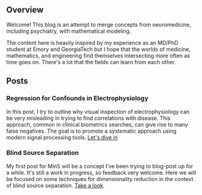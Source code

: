## Overview
Welcome! This blog is an attempt to merge concepts from neuromedicine, including psychiatry, with mathematical modeling. 

The content here is heavily inspired by my experience as an MD/PhD student at Emory and GeorgiaTech but I hope that the worlds of medicine, mathematics, and engineering find themselves intersecting more often as time goes on. There's a lot that the fields can learn from each other.

## Posts

### Regression for Confounds in Electrophysiology
In this post, I try to outline why visual inspection of electrophysiology can be very misleading in trying to find correlations with disease. This approach, common in clinical biometrics searches, can give rise to many false negatives. The goal is to promote a systematic approach using modern signal processing tools. [Let's dive in](posts/RegrPreProc/RegrPreproc.md)

### Blind Source Separation
My first post for MinS will be a concept I've been trying to blog-post up for a while. It's still a work in progress, so feedback very welcome. Here we will be focused on some techniques for dimensionality reduction in the context of blind source separation. [Take a look](posts/BSS/BlindSourceSep.md).
